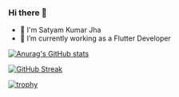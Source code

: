 ### Hi there 👋

- 👋 I'm Satyam Kumar Jha 
- 🔭 I’m currently working as a Flutter Developer


<!--
**soulcode36/soulcode36** is a ✨ _special_ ✨ repository because its `README.md` (this file) appears on your GitHub profile.

Here are some ideas to get you started:


- 👯 I’m looking to collaborate on ...
- 🤔 I’m looking for help with ...
- 💬 Ask me about ...
- 📫 How to reach me: ...
- 😄 Pronouns: ...
- ⚡ Fun fact: ...
-->


[![Anurag's GitHub stats](https://github-readme-stats.vercel.app/api?username=soulcode36)](https://github.com/anuraghazra/github-readme-stats)


[![GitHub Streak](https://streak-stats.demolab.com/?user=soulcode36&theme=radical)](https://git.io/streak-stats)

[![trophy](https://github-profile-trophy.vercel.app/?username=soulcode36&theme=onedark&column=4&margin-w=5&margin-h=15)](https://github.com/ryo-ma/github-profile-trophy)


